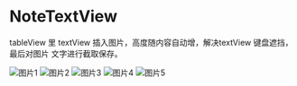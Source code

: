 # NoteTextView
tableView 里 textView  插入图片，高度随内容自动增，解决textView 键盘遮挡，最后对图片 文字进行截取保存。

![图片1](http://qyanblog.oss-cn-shenzhen.aliyuncs.com/IMG_1032.jpg)   ![图片2](http://qyanblog.oss-cn-shenzhen.aliyuncs.com/IMG_1030.jpg)   ![图片3](http://qyanblog.oss-cn-shenzhen.aliyuncs.com/notetextview_map.jpg)  ![图片4](http://qyanblog.oss-cn-shenzhen.aliyuncs.com/noteTextView_map1.jpg)    ![图片5](http://qyanblog.oss-cn-shenzhen.aliyuncs.com/noteTextView_map2.jpg)
